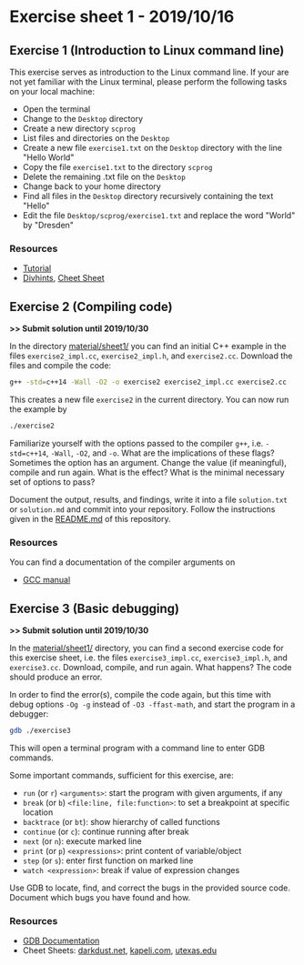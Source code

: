 # Exercise sheet 1 - 2019/10/16

## Exercise 1 (Introduction to Linux command line)
This exercise serves as introduction to the Linux command line. If your are not yet familiar with
the Linux terminal, please perform the following tasks on your local machine:
- Open the terminal
- Change to the `Desktop` directory
- Create a new directory `scprog`
- List files and directories on the `Desktop`
- Create a new file `exercise1.txt` on the `Desktop` directory with the line "Hello World"
- Copy the file `exercise1.txt` to the directory `scprog`
- Delete the remaining .txt file on the `Desktop`
- Change back to your home directory
- Find all files in the `Desktop` directory recursively containing the text "Hello"
- Edit the file `Desktop/scprog/exercise1.txt` and replace the word "World" by "Dresden"

### Resources
- [Tutorial](https://tutorials.ubuntu.com/tutorial/command-line-for-beginners)
- [Divhints](https://devhints.io/), [Cheet Sheet](https://appletree.or.kr/quick_reference_cards/Unix-Linux/Linux%20Command%20Line%20Cheat%20Sheet.pdf)


## Exercise 2 (Compiling code)
**>> Submit solution until 2019/10/30**

In the directory [material/sheet1/](/exercises/material/sheet1) you can find
an initial C++ example in the files `exercise2_impl.cc`, `exercise2_impl.h`, and `exercise2.cc`. Download the files and compile the code:

```bash
g++ -std=c++14 -Wall -O2 -o exercise2 exercise2_impl.cc exercise2.cc
```

This creates a new file `exercise2` in the current directory. You can now run the example by

```bash
./exercise2
```

Familiarize yourself with the options passed to the compiler `g++`, i.e. `-std=c++14`, `-Wall`, `-O2`, and `-o`. What are
the implications of these flags? Sometimes the option has an argument. Change the value (if meaningful), compile and run again.
What is the effect? What is the minimal necessary set of options to pass?

Document the output, results, and findings, write it into a file `solution.txt` or `solution.md` and commit into your repository. Follow the
instructions given in the [README.md](/README.md) of this repository.

### Resources
You can find a documentation of the compiler arguments on
- [GCC manual](https://gcc.gnu.org/onlinedocs/gcc-9.2.0/gcc/)


## Exercise 3 (Basic debugging)
**>> Submit solution until 2019/10/30**

In the [material/sheet1/](/exercises/material/sheet1) directory, you can
find a second exercise code for this exercise sheet, i.e. the files `exercise3_impl.cc`, `exercise3_impl.h`, and `exercise3.cc`.
Download, compile, and run again. What happens? The code should produce an error.

In order to find the error(s), compile the code again, but this time with debug options `-Og -g` instead of `-O3 -ffast-math`,
and start the program in a debugger:

```bash
gdb ./exercise3
```

This will open a terminal program with a command line to enter GDB commands.

Some important commands, sufficient for this exercise, are:
- `run`  (or `r`) `<arguments>`: start the program with given arguments, if any
- `break` (or `b`) `<file:line, file:function>`: to set a breakpoint at specific location
- `backtrace` (or `bt`): show hierarchy of called functions
- `continue` (or `c`): continue running after break
- `next` (or `n`): execute marked line
- `print` (or `p`) `<expressions>`: print content of variable/object
- `step` (or `s`): enter first function on marked line
- `watch <expression>`: break if value of expression changes

Use GDB to locate, find, and correct the bugs in the provided source code. Document
which bugs you have found and how.

### Resources
- [GDB Documentation](https://www.gnu.org/software/gdb/documentation/)
- Cheet Sheets: [darkdust.net](https://darkdust.net/files/GDB%20Cheat%20Sheet.pdf),
  [kapeli.com](https://kapeli.com/cheat_sheets/GDB.docset/Contents/Resources/Documents/index),
  [utexas.edu](http://users.ece.utexas.edu/~adnan/gdb-refcard.pdf)